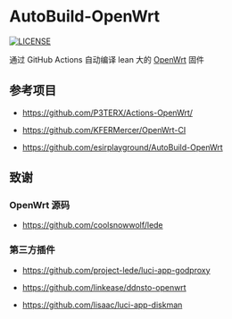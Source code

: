 # AutoBuild-OpenWrt

[![LICENSE](https://img.shields.io/github/license/mashape/apistatus.svg?style=flat&logo=github&label=LICENSE)](https://github.com/ygguorun/AutoBuild-OpenWrt/blob/master/LICENSE)

通过 GitHub Actions 自动编译 lean 大的 [OpenWrt](https://github.com/coolsnowwolf/lede) 固件

## 参考项目

- https://github.com/P3TERX/Actions-OpenWrt/  

- https://github.com/KFERMercer/OpenWrt-CI

- https://github.com/esirplayground/AutoBuild-OpenWrt

## 致谢

### OpenWrt 源码

- https://github.com/coolsnowwolf/lede

### 第三方插件

- https://github.com/project-lede/luci-app-godproxy

- https://github.com/linkease/ddnsto-openwrt

- https://github.com/lisaac/luci-app-diskman
